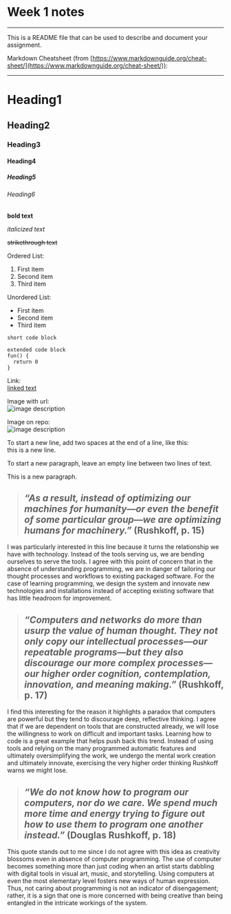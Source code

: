 # Week 1 notes

---

This is a README file that can be used to describe and document your assignment.

Markdown Cheatsheet (from [https://www.markdownguide.org/cheat-sheet/](https://www.markdownguide.org/cheat-sheet/)):

---

# Heading1
## Heading2
### Heading3
#### Heading4
##### Heading5
###### Heading6

**bold text**

*italicized text*

~~strikethrough text~~

Ordered List:
1. First item
2. Second item
3. Third item

Unordered List:
- First item
- Second item
- Third item

`short code block`

```
extended code block
fun() {
  return 0
}
```

Link:  
[linked text](https://www.example.com)


Image with url:  
![image description](https://dm-gy-6063-2024f-b.github.io/assets/homework/02/clark-espaco-modulado-00.jpg)


Image on repo:  
![image description](./file-name.jpg)


To start a new line, add two spaces at the end of a line, like this:  
this is a new line.


To start a new paragraph, leave an empty line between two lines of text.

This is a new paragraph.

> ## *“As a result, instead of optimizing our machines for humanity—or even the benefit of some particular group—we are optimizing humans for machinery.”* (Rushkoff, p. 15)

I was particularly interested in this line because it turns the relationship we have with technology. Instead of the tools serving us, we are bending ourselves to serve the tools. I agree with this point of concern that in the absence of understanding programming, we are in danger of tailoring our thought processes and workflows to existing packaged software. For the case of learning programming, we design the system and innovate new technologies and installations instead of accepting existing software that has little headroom for improvement.

> ## *“Computers and networks do more than usurp the value of human thought. They not only copy our intellectual processes—our repeatable programs—but they also discourage our more complex processes—our higher order cognition, contemplation, innovation, and meaning making.”* (Rushkoff, p. 17)

I find this interesting for the reason it highlights a paradox that computers are powerful but they tend to discourage deep, reflective thinking. I agree that if we are dependent on tools that are constructed already, we will lose the willingness to work on difficult and important tasks. Learning how to code is a great example that helps push back this trend. Instead of using tools and relying on the many programmed automatic features and ultimately oversimplifying the work, we undergo the mental work creation and ultimately innovate, exercising the very higher order thinking Rushkoff warns we might lose.

> ## *“We do not know how to program our computers, nor do we care. We spend much more time and energy trying to figure out how to use them to program one another instead.”* (Douglas Rushkoff, p. 18)

This quote stands out to me since I do not agree with this idea as creativity blossoms even in absence of computer programming. The use of computer becomes something more than just coding when an artist starts dabbling with digital tools in visual art, music, and storytelling. Using computers at even the most elementary level fosters new ways of human expression. Thus, not caring about programming is not an indicator of disengagement; rather, it is a sign that one is more concerned with being creative than being entangled in the intricate workings of the system.